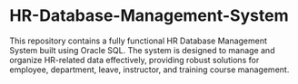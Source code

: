 # HR-Database-Management-System
This repository contains a fully functional HR Database Management System built using Oracle SQL. The system is designed to manage and organize HR-related data effectively, providing robust solutions for employee, department, leave, instructor, and training course management.
